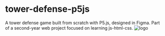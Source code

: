 # tower-defense-p5js
A tower defense game built from scratch with P5.js, designed in Figma. Part of a second-year web project focused on learning js-html-css.
![logo](https://github.com/FlorianMiceli/tower-defense-p5js/assets/103659071/664304a1-ff40-44ce-9199-e8827bdf52e8)
